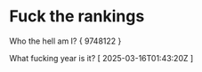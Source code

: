 # Fuck the rankings

Who the hell am I?
{ 9748122 }

What fucking year is it?
[ 2025-03-16T01:43:20Z ]

